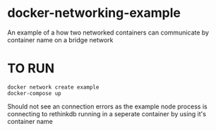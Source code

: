 # docker-networking-example
An example of a how two networked containers can communicate by container name on a bridge network


# TO RUN
```
docker network create example
docker-compose up
```

Should not see an connection errors as the example node process is connecting to rethinkdb running in a seperate container by using it's container name

